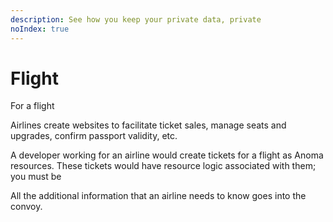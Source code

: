 ```yaml
---
description: See how you keep your private data, private
noIndex: true
---
```


# Flight

For a flight

Airlines create websites to facilitate ticket sales, manage seats and upgrades, confirm passport validity, etc.



A developer working for an airline would create tickets for a flight as Anoma resources. These tickets would have resource logic associated with them; you must be&#x20;

All the additional information that an airline needs to know goes into the convoy.&#x20;

